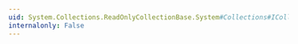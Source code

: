 ```yaml
---
uid: System.Collections.ReadOnlyCollectionBase.System#Collections#ICollection#CopyTo(System.Array,System.Int32)
internalonly: False
---
```

